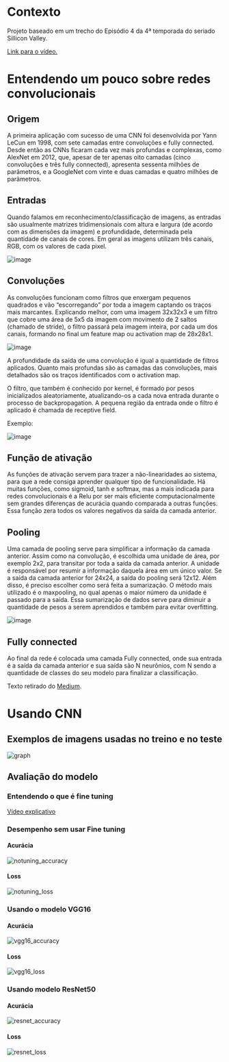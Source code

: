# Contexto

Projeto baseado em um trecho do Episódio 4 da 4ª temporada do seriado Sillicon Valley. 

[Link para o vídeo.](https://youtu.be/vIci3C4JkL0?t=52)

# Entendendo um pouco sobre redes convolucionais

## Origem
A primeira aplicação com sucesso de uma CNN foi desenvolvida por Yann LeCun em 1998, com sete camadas entre convoluções e fully connected. Desde então as CNNs ficaram cada vez mais profundas e complexas, como AlexNet em 2012, que, apesar de ter apenas oito camadas (cinco convoluções e três fully connected), apresenta sessenta milhões de parâmetros, e a GoogleNet com vinte e duas camadas e quatro milhões de parâmetros.

## Entradas
Quando falamos em reconhecimento/classificação de imagens, as entradas são usualmente matrizes tridimensionais com altura e largura (de acordo com as dimensões da imagem) e profundidade, determinada pela quantidade de canais de cores. Em geral as imagens utilizam três canais, RGB, com os valores de cada pixel.

![image](https://user-images.githubusercontent.com/87540453/179066421-b9f5447c-0791-4a4d-bcde-6d1143a2d500.png)

## Convoluções
As convoluções funcionam como filtros que enxergam pequenos quadrados e vão “escorregando” por toda a imagem captando os traços mais marcantes. Explicando melhor, com uma imagem 32x32x3 e um filtro que cobre uma área de 5x5 da imagem com movimento de 2 saltos (chamado de stride), o filtro passará pela imagem inteira, por cada um dos canais, formando no final um feature map ou activation map de 28x28x1.

![image](https://user-images.githubusercontent.com/87540453/179066585-6442f353-cd89-479b-98cd-0507661f1c21.png)

A profundidade da saída de uma convolução é igual a quantidade de filtros aplicados. Quanto mais profundas são as camadas das convoluções, mais detalhados são os traços identificados com o activation map.

O filtro, que também é conhecido por kernel, é formado por pesos inicializados aleatoriamente, atualizando-os a cada nova entrada durante o processo de backpropagation. A pequena região da entrada onde o filtro é aplicado é chamada de receptive field.

Exemplo:

![image](https://user-images.githubusercontent.com/87540453/179066908-fa4c7ce1-65ff-40ee-81d6-e038d9f8f752.png)

## Função de ativação
As funções de ativação servem para trazer a não-linearidades ao sistema, para que a rede consiga aprender qualquer tipo de funcionalidade. Há muitas funções, como sigmoid, tanh e softmax, mas a mais indicada para redes convolucionais é a Relu por ser mais eficiente computacionalmente sem grandes diferenças de acurácia quando comparada a outras funções. Essa função zera todos os valores negativos da saída da camada anterior.

## Pooling
Uma camada de pooling serve para simplificar a informação da camada anterior. Assim como na convolução, é escolhida uma unidade de área, por exemplo 2x2, para transitar por toda a saída da camada anterior. A unidade é responsável por resumir a informação daquela área em um único valor. Se a saída da camada anterior for 24x24, a saída do pooling será 12x12. Além disso, é preciso escolher como será feita a sumarização. O método mais utilizado é o maxpooling, no qual apenas o maior número da unidade é passado para a saída. Essa sumarização de dados serve para diminuir a quantidade de pesos a serem aprendidos e também para evitar overfitting.

![image](https://user-images.githubusercontent.com/87540453/179067537-60eb0bf0-20b3-4fae-b218-14d62f0b555b.png)

## Fully connected
Ao final da rede é colocada uma camada Fully connected, onde sua entrada é a saída da camada anterior e sua saída são N neurônios, com N sendo a quantidade de classes do seu modelo para finalizar a classificação.

Texto retirado do [Medium](https://medium.com/infosimples/understanding-convnets-cnn-712f2afe4dd3).

# Usando CNN

## Exemplos de imagens usadas no treino e no teste

![graph](https://user-images.githubusercontent.com/87540453/179227964-96cfa2aa-0a47-4a2b-b2fa-426b9fa79e93.png)

## Avaliação do modelo
### Entendendo o que é fine tuning
[Vídeo explicativo](https://www.youtube.com/watch?time_continue=5&v=Igm-iCU7Ia4&feature=emb_title)

### Desempenho sem usar Fine tuning
#### Acurácia

![notuning_accuracy](https://user-images.githubusercontent.com/87540453/179628937-f4e982bd-a3f5-4d00-98d1-0f1ff66a27d7.png)

#### Loss

![notuning_loss](https://user-images.githubusercontent.com/87540453/179628963-2456ede5-ac26-4db2-83e6-01cbebf1b995.png)


### Usando o modelo VGG16

#### Acurácia

![vgg16_accuracy](https://user-images.githubusercontent.com/87540453/179628998-b726434b-87fe-4223-9dae-83c9e1087366.png)

#### Loss

![vgg16_loss](https://user-images.githubusercontent.com/87540453/179629028-6a777720-ef77-4311-ac0c-f1572d14fd27.png)


### Usando modelo ResNet50

#### Acurácia

![resnet_accuracy](https://user-images.githubusercontent.com/87540453/179629059-d3be1681-58fc-4440-92c7-14910f34e2f1.png)

#### Loss

![resnet_loss](https://user-images.githubusercontent.com/87540453/179629102-91404bd1-9827-40d1-9e2e-f6551138bff9.png)


